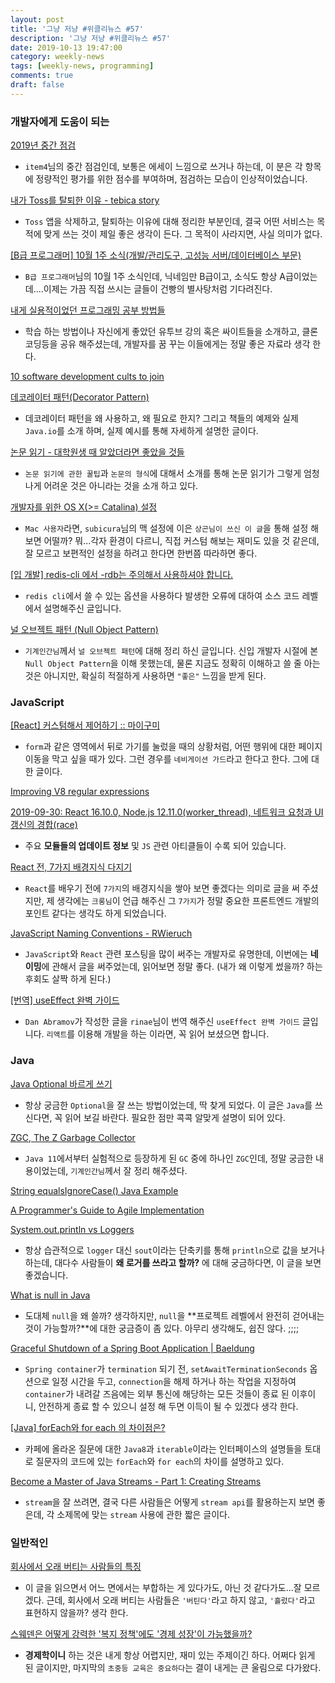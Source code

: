 ```yaml
---
layout: post
title: '그냥 저냥 #위클리뉴스 #57'
description: '그냥 저냥 #위클리뉴스 #57'
date: 2019-10-13 19:47:00
category: weekly-news
tags: [weekly-news, programming]
comments: true
draft: false
---
```


### 개발자에게 도움이 되는

[2019년 중간 점검](https://item4.github.io/2019-10-03/2019-Intermediate-Inspection/)

- `item4`님의 중간 점검인데, 보통은 에세이 느낌으로 쓰거나 하는데, 이 분은 각 항목에 정량적인 평가를 위한 점수를 부여하며, 점검하는 모습이 인상적이었습니다.

[내가 Toss를 탈퇴한 이유 - tebica story](https://earlybird.kr/2329)

- `Toss` 앱을 삭제하고, 탈퇴하는 이유에 대해 정리한 부분인데, 결국 어떤 서비스는 목적에 맞게 쓰는 것이 제일 좋은 생각이 든다. 그 목적이 사라지면, 사실 의미가 없다.

[[B급 프로그래머] 10월 1주 소식(개발/관리도구, 고성능 서버/데이터베이스 부문)](http://jhrogue.blogspot.com/2019/10/b-10-1.html)

- `B급 프로그래머`님의 10월 1주 소식인데, 닉네임만 B급이고, 소식도 항상 A급이었는데....이제는 가끔 직접 쓰시는 글들이 건빵의 별사탕처럼 기다려진다.

[내게 실용적이었던 프로그래밍 공부 방법들](https://ppss.kr/archives/204117)

- 학습 하는 방법이나 자신에게 좋았던 유투브 강의 혹은 싸이트들을 소개하고, 클론 코딩등을 공유 해주셨는데, 개발자를 꿈 꾸는 이들에게는 정말 좋은 자료라 생각 한다.

[10 software development cults to join](https://www.infoworld.com/article/3440104/10-software-development-cults-to-join.html)

[데코레이터 패턴(Decorator Pattern)](https://johngrib.github.io/wiki/decorator-pattern/)

- 데코레이터 패턴을 왜 사용하고, 왜 필요로 한지? 그리고 책들의 예제와 실제 `Java.io`를 소개 하며, 실제 예시를 통해 자세하게 설명한 글이다.

[논문 읽기 - 대학원생 때 알았더라면 좋았을 것들](http://gradschoolstory.net/tag/%EB%85%BC%EB%AC%B8-%EC%9D%BD%EA%B8%B0/?fbclid=IwAR29a6-o_KCg-Ms1_7FCGMl_XjxWa12lSCu_-JTTOay6oZdbhkJ7xu5Jz0U)

- `논문 읽기에 관한 꿀팁`과 `논문의 형식`에 대해서 소개를 통해 논문 읽기가 그렇게 엄청나게 어려운 것은 아니라는 것을 소개 하고 있다.

[개발자를 위한 OS X(>= Catalina) 설정](https://www.sangkon.com/osx-setting-for-developer/)

- `Mac 사용자`라면, `subicura`님의 맥 설정에 이은 `상곤님이 쓰신 이 글`을 통해 설정 해보면 어떨까? 뭐...각자 환경이 다르니, 직접 커스텀 해보는 재미도 있을 것 같은데, 잘 모르고 보편적인 설정을 하려고 한다면 한번쯤 따라하면 좋다.

[[입 개발] redis-cli 에서 -rdb는 주의해서 사용하셔야 합니다.](https://charsyam.wordpress.com/2019/10/07/%ec%9e%85-%ea%b0%9c%eb%b0%9c-redis-cli-%ec%97%90%ec%84%9c-rdb%eb%8a%94-%ec%a3%bc%ec%9d%98%ed%95%b4%ec%84%9c-%ec%82%ac%ec%9a%a9%ed%95%98%ec%85%94%ec%95%bc-%ed%95%a9%eb%8b%88%eb%8b%a4/)

- `redis cli`에서 쓸 수 있는 옵션을 사용하다 발생한 오류에 대하여 소스 코드 레벨에서 설명해주신 글입니다.

[널 오브젝트 패턴 (Null Object Pattern)](https://johngrib.github.io/wiki/null-object-pattern/)

- `기계인간님`께서 `널 오브젝트 패턴`에 대해 정리 하신 글입니다. 신입 개발자 시절에 본 `Null Object Pattern`을 이해 못했는데, 물론 지금도 정확히 이해하고 쓸 줄 아는 것은 아니지만, 확실히 적절하게 사용하면 `"좋은"` 느낌을 받게 된다.

### JavaScript

[[React] 커스텀해서 제어하기 :: 마이구미](https://mygumi.tistory.com/358)

- `form`과 같은 영역에서 뒤로 가기를 눌렀을 때의 상황처럼, 어떤 행위에 대한 페이지 이동을 막고 싶을 때가 있다. 그런 경우를 `네비게이션 가드`라고 한다고 한다. 그에 대한 글이다.

[Improving V8 regular expressions](https://v8.dev/blog/regexp-tier-up)

[2019-09-30: React 16.10.0, Node.js 12.11.0(worker_thread), 네트워크 요청과 UI 갱신의 경합(race)](https://jser.info/ko/2019/09/30/455draft/)

- 주요 **모듈들의 업데이트 정보** 및 `JS` 관련 아티클들이 수록 되어 있습니다.

[React 전, 7가지 배경지식 다지기](https://medium.com/@codesquad_yoda/react-%EC%A0%84-7%EA%B0%80%EC%A7%80-%EB%B0%B0%EA%B2%BD%EC%A7%80%EC%8B%9D-%EB%8B%A4%EC%A7%80%EA%B8%B0-8ad72f7b6aac)

- `React`를 배우기 전에 `7가지`의 배경지식을 쌓아 보면 좋겠다는 의미로 글을 써 주셨지만, 제 생각에는 `크롱님`이 언급 해주신 그 `7가지`가 정말 중요한 프론트엔드 개발의 포인트 같다는 생각도 하게 되었습니다.

[JavaScript Naming Conventions - RWieruch](https://www.robinwieruch.de/javascript-naming-conventions)

- `JavaScript`와 `React` 관련 포스팅을 많이 써주는 개발자로 유명한데, 이번에는 **네이밍**에 관해서 글을 써주었는데, 읽어보면 정말 좋다. (내가 왜 이렇게 썼을까? 하는 후회도 살짝 하게 된다.)

[[번역] useEffect 완벽 가이드](https://rinae.dev/posts/a-complete-guide-to-useeffect-ko)

- `Dan Abramov`가 작성한 글을 `rinae`님이 번역 해주신 `useEffect 완벽 가이드` 글입니다. `리액트`를 이용해 개발을 하는 이라면, 꼭 읽어 보셨으면 합니다.

### Java

[Java Optional 바르게 쓰기](<[http://homoefficio.github.io/2019/10/03/Java-Optional-바르게-쓰기/](http://homoefficio.github.io/2019/10/03/Java-Optional-%EB%B0%94%EB%A5%B4%EA%B2%8C-%EC%93%B0%EA%B8%B0/)>)

- 항상 궁금한 `Optional`을 잘 쓰는 방법이었는데, 딱 찾게 되었다. 이 글은 `Java`를 쓰신다면, 꼭 읽어 보길 바란다. 필요한 점만 콕콕 알맞게 설명이 되어 있다.

[ZGC, The Z Garbage Collector](https://johngrib.github.io/wiki/java-gc-zgc/)

- `Java 11`에서부터 실험적으로 등장하게 된 `GC` 중에 하나인 `ZGC`인데, 정말 궁금한 내용이었는데, `기계인간님`께서 잘 정리 해주셨다.

[String equalsIgnoreCase() Java Example](https://examples.javacodegeeks.com/string-equalsignorecase-java-example/)

[A Programmer's Guide to Agile Implementation](https://www.javacodegeeks.com/2019/10/programmers-guide-agile-implementation.html)

[System.out.println vs Loggers](https://www.baeldung.com/java-system-out-println-vs-loggers)

- 항상 습관적으로 `logger` 대신 `sout`이라는 단축키를 통해 `println`으로 값을 보거나 하는데, 대다수 사람들이 **왜 로거를 쓰라고 할까?** 에 대해 궁금하다면, 이 글을 보면 좋겠습니다.

[What is null in Java](https://examples.javacodegeeks.com/what-is-null-in-java/)

- 도대체 `null`을 왜 쓸까? 생각하지만, `null`을 **프로젝트 레벨에서 완전히 걷어내는 것이 가능할까?**에 대한 궁금증이 좀 있다. 아무리 생각해도, 쉽진 않다. ;;;;

[Graceful Shutdown of a Spring Boot Application | Baeldung](https://www.baeldung.com/spring-boot-graceful-shutdown)

- `Spring container`가 `termination` 되기 전, `setAwaitTerminationSeconds` 옵션으로 일정 시간을 두고, `connection`을 해제 하거나 하는 작업을 지정하여 `container`가 내려갈 즈음에는 외부 통신에 해당하는 모든 것들이 종료 된 이후이니, 안전하게 종료 할 수 있으니 설정 해 두면 이득이 될 수 있겠다 생각 한다.

[[Java] forEach와 for each 의 차이점은?](https://namocom.tistory.com/754)

- 카페에 올라온 질문에 대한 `Java8`과 `iterable`이라는 인터페이스의 설명들을 토대로 질문자의 코드에 있는 `forEach`와 `for each`의 차이를 설명하고 있다.

[Become a Master of Java Streams - Part 1: Creating Streams](https://www.javacodegeeks.com/2019/10/become-a-master-of-java-streams-creating-streams.html)

- `stream`을 잘 쓰려면, 결국 다른 사람들은 어떻게 `stream api`를 활용하는지 보면 좋은데, 각 소제목에 맞는 `stream` 사용에 관한 짧은 글이다.

### 일반적인

[회사에서 오래 버티는 사람들의 특징](https://ppss.kr/archives/204381)

- 이 글을 읽으면서 어느 면에서는 부합하는 게 있다가도, 아닌 것 같다가도...잘 모르겠다. 근데, 회사에서 오래 버티는 사람들은 `'버틴다'`라고 하지 않고, `'흘렀다'`라고 표현하지 않을까? 생각 한다.

[스웨덴은 어떻게 강력한 '복지 정책'에도 '경제 성장'이 가능했을까?](https://ppss.kr/archives/204588)

- **경제학이니** 하는 것은 내게 항상 어렵지만, 재미 있는 주제이긴 하다. 어쩌다 읽게 된 글이지만, 마지막의 `초중등 교육은 중요하다`는 결이 내게는 큰 울림으로 다가왔다.
